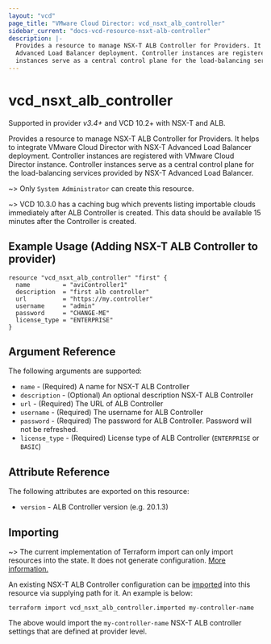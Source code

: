 ```yaml
---
layout: "vcd"
page_title: "VMware Cloud Director: vcd_nsxt_alb_controller"
sidebar_current: "docs-vcd-resource-nsxt-alb-controller"
description: |-
  Provides a resource to manage NSX-T ALB Controller for Providers. It helps to integrate VMware Cloud Director with NSX-T
  Advanced Load Balancer deployment. Controller instances are registered with VMware Cloud Director instance. Controller
  instances serve as a central control plane for the load-balancing services provided by NSX-T Advanced Load Balancer.
---
```


# vcd\_nsxt\_alb\_controller

Supported in provider *v3.4+* and VCD 10.2+ with NSX-T and ALB.

Provides a resource to manage NSX-T ALB Controller for Providers. It helps to integrate VMware Cloud Director with NSX-T
Advanced Load Balancer deployment. Controller instances are registered with VMware Cloud Director instance. Controller
instances serve as a central control plane for the load-balancing services provided by NSX-T Advanced Load Balancer.

~> Only `System Administrator` can create this resource.

~> VCD 10.3.0 has a caching bug which prevents listing importable clouds immediately after ALB Controller is created.
This data should be available 15 minutes after the Controller is created.

## Example Usage (Adding NSX-T ALB Controller to provider)

```hcl
resource "vcd_nsxt_alb_controller" "first" {
  name         = "aviController1"
  description  = "first alb controller"
  url          = "https://my.controller"
  username     = "admin"
  password     = "CHANGE-ME"
  license_type = "ENTERPRISE"
}
```

## Argument Reference

The following arguments are supported:

* `name` - (Required) A name for NSX-T ALB Controller
* `description` - (Optional) An optional description NSX-T ALB Controller
* `url` - (Required) The URL of ALB Controller
* `username` - (Required) The username for ALB Controller
* `password` - (Required) The password for ALB Controller. Password will not be refreshed.
* `license_type` - (Required) License type of ALB Controller (`ENTERPRISE` or `BASIC`)


## Attribute Reference

The following attributes are exported on this resource:

* `version` - ALB Controller version (e.g. 20.1.3)


## Importing

~> The current implementation of Terraform import can only import resources into the state.
It does not generate configuration. [More information.](https://www.terraform.io/docs/import/)

An existing NSX-T ALB Controller configuration can be [imported][docs-import] into this resource
via supplying path for it. An example is below:

[docs-import]: https://www.terraform.io/docs/import/

```
terraform import vcd_nsxt_alb_controller.imported my-controller-name
```

The above would import the `my-controller-name` NSX-T ALB controller settings that are defined at provider level.